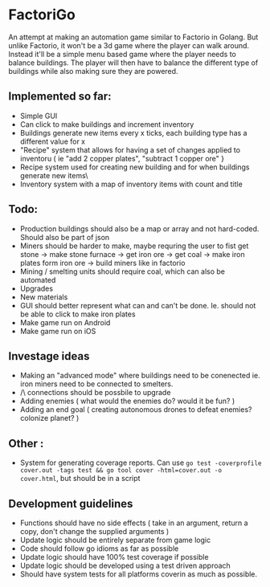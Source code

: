 # FactoriGo
An attempt at making an automation game similar to Factorio in Golang. But unlike Factorio, it won't be a 3d game where the player can walk around. Instead it'll be a simple menu based game where the player needs to balance buildings. The player will then have to balance the different type of buildings while also making sure they are powered. 


## Implemented so far:
- Simple GUI
- Can click to make buildings and increment inventory
- Buildings generate new items every x ticks, each building type has a different value for x
- "Recipe" system that allows for having a set of changes applied to inventoru ( ie "add 2 copper plates", "subtract 1 copper ore" }
- Recipe system used for creating new building and for when buildings generate new items\
- Inventory system with a map of inventory items with count and title

## Todo:
- Production buildings should also be a map or array and not hard-coded. Should also be part of json
- Miners should be harder to make, maybe requring the user to fist get stone -> make stone furnace -> get iron ore -> get coal -> make iron plates form iron ore -> build miners like in factorio
- Mining / smelting units should require coal, which can also be automated 
- Upgrades
- New materials
- GUI should better represent what can and can't be done. Ie. should not be able to click to make iron plates
- Make game run on Android
- Make game run on iOS

## Investage ideas
- Making an "advanced mode" where buildings need to be conenected ie. iron miners need to be connected to smelters.
- /\ connections should be possbile to upgrade
- Adding enemies ( what would the enemies do? would it be fun? )
- Adding an end goal ( creating autonomous drones to defeat enemies? colonize planet? )

## Other :
- System for generating coverage reports. Can use ` go test -coverprofile cover.out -tags test && go tool cover -html=cover.out -o cover.html
`, but should be in a script

## Development guidelines
- Functions should have no side effects ( take in an argument, return a copy, don't change the supplied arguments )
- Update logic should be entirely separate from game logic
- Code should follow go idioms as far as possible
- Update logic should have 100% test coverage if possible
- Update logic should be developed using a test driven approach
- Should have system tests for all platforms coverin as much as possible.
